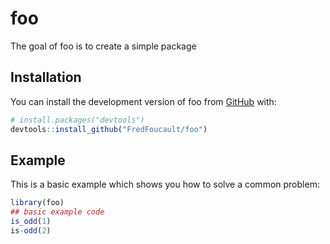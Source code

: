 
# foo

<!-- badges: start -->
<!-- badges: end -->

The goal of foo is to create a simple package

## Installation

You can install the development version of foo from [GitHub](https://github.com/) with:

``` r
# install.packages("devtools")
devtools::install_github("FredFoucault/foo")
```

## Example

This is a basic example which shows you how to solve a common problem:

``` r
library(foo)
## basic example code
is_odd(1)
is-odd(2)
```


